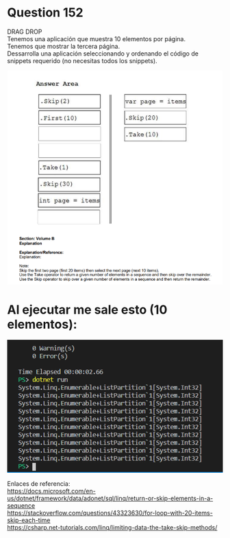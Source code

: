 # Question 152

DRAG DROP    
Tenemos una aplicación que muestra 10 elementos por página.    
Tenemos que mostrar la tercera página.   
Dessarrolla una aplicación seleccionando y ordenando el código de snippets requerido (no necesitas todos los snippets).      

![imagen](img1.png)

# Al ejecutar me sale esto (10 elementos):

![imagen](img2.png)
 

 Enlaces de referencia:     
 https://docs.microsoft.com/en-us/dotnet/framework/data/adonet/sql/linq/return-or-skip-elements-in-a-sequence    
 https://stackoverflow.com/questions/43323630/for-loop-with-20-items-skip-each-time        
 https://csharp.net-tutorials.com/linq/limiting-data-the-take-skip-methods/         

